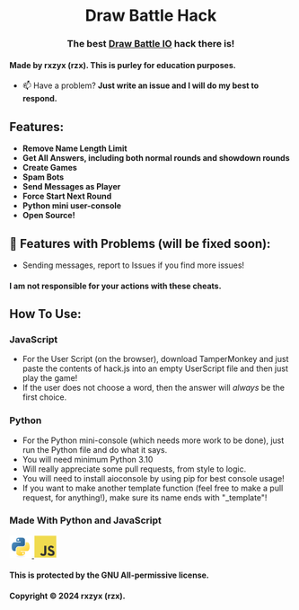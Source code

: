 <h1 align="center">Draw Battle Hack</h1>
<h3 align="center">The best <a href="https://drawbattle.io/">Draw Battle IO</a> hack there is!</h3>

#### Made by rxzyx (rzx). This is purley for education purposes.
- 📫 Have a problem? **Just write an issue and I will do my best to respond.**

## Features:

- **Remove Name Length Limit**
- **Get All Answers, including both normal rounds and showdown rounds**
- **Create Games**
- **Spam Bots**
- **Send Messages as Player**
- **Force Start Next Round**
- **Python mini user-console**
- **Open Source!**

## 🤖 Features with Problems (will be fixed soon):

- Sending messages, report to Issues if you find more issues!

#### I am not responsible for your actions with these cheats.

## How To Use:

### JavaScript
- For the User Script (on the browser), download TamperMonkey and just paste the contents of hack.js into an empty UserScript file and then just play the game!
- If the user does not choose a word, then the answer will *always* be the first choice.

### Python
- For the Python mini-console (which needs more work to be done), just run the Python file and do what it says.
- You will need minimum Python 3.10
- Will really appreciate some pull requests, from style to logic.
- You will need to install aioconsole by using pip for best console usage!
- If you want to make another template function (feel free to make a pull request, for anything!), make sure its name ends with "_template"!

<h3 align="left">Made With Python and JavaScript</h3>
<p align="left"> <a href="https://www.python.org/" target="_blank" rel="noreferrer"> <img src="https://raw.githubusercontent.com/devicons/devicon/master/icons/python/python-original.svg" alt="javascript" width="40" height="40"/> </a><a href="https://developer.mozilla.org/en-US/docs/Web/JavaScript" target="_blank" rel="noreferrer"> <img src="https://raw.githubusercontent.com/devicons/devicon/master/icons/javascript/javascript-original.svg" alt="javascript" width="40" height="40"/> </a> </p>

#### This is protected by the GNU All-permissive license.
#### Copyright &copy; 2024 rxzyx (rzx).
